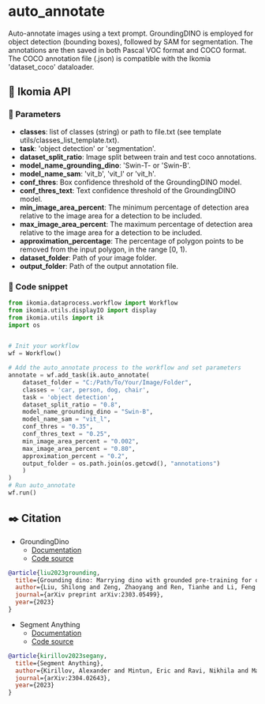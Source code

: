 # auto_annotate

Auto-annotate images using a text prompt. GroundingDINO is employed for object detection (bounding boxes), followed by SAM for segmentation. The annotations are then saved in both Pascal VOC format and COCO format. The COCO annotation file (.json) is compatible with the Ikomia 'dataset_coco' dataloader.


## :rocket: Ikomia API

### :wrench: Parameters
- **classes**: list of classes (string) or path to file.txt (see template utils/classes_list_template.txt).
- **task**: 'object detection' or 'segmentation'.
- **dataset_split_ratio**: Image split between train and test coco annotations.
- **model_name_grounding_dino**: 'Swin-T- or 'Swin-B'.
- **model_name_sam**: 'vit_b', 'vit_l' or 'vit_h'.
- **conf_thres**: Box confidence threshold of the GroundingDINO model.
- **conf_thres_text**: Text confidence threshold of the GroundingDINO model.
- **min_image_area_percent**: The minimum percentage of detection area relative to the image area for a detection to be included.
- **max_image_area_percent**: The maximum percentage of detection area relative to the image area for a detection to be included.
- **approximation_percentage**: The percentage of polygon points to be removed from the input polygon, in the range [0, 1).
- **dataset_folder**: Path of your image folder.
- **output_folder**: Path of the output annotation file.


### :milky_way: Code snippet
```Python
from ikomia.dataprocess.workflow import Workflow
from ikomia.utils.displayIO import display
from ikomia.utils import ik
import os


# Init your workflow
wf = Workflow()

# Add the auto_annotate process to the workflow and set parameters
annotate = wf.add_task(ik.auto_annotate(
    dataset_folder = "C:/Path/To/Your/Image/Folder",
    classes = 'car, person, dog, chair',
    task = 'object detection',
    dataset_split_ratio = "0.8",
    model_name_grounding_dino = "Swin-B",
    model_name_sam = "vit_l",
    conf_thres = "0.35",
    conf_thres_text = "0.25",
    min_image_area_percent = "0.002",
    max_image_area_percent = "0.80",
    approximation_percent = "0.2",
    output_folder = os.path.join(os.getcwd(), "annotations")
    )
)
# Run auto_annotate
wf.run()
```


## :black_nib: Citation

- GroundingDino
    - [Documentation](https://github.com/IDEA-Research/GroundingDINO)
    - [Code source](https://github.com/IDEA-Research/GroundingDINO) 

```bibtex
@article{liu2023grounding,
  title={Grounding dino: Marrying dino with grounded pre-training for open-set object detection},
  author={Liu, Shilong and Zeng, Zhaoyang and Ren, Tianhe and Li, Feng and Zhang, Hao and Yang, Jie and Li, Chunyuan and Yang, Jianwei and Su, Hang and Zhu, Jun and others},
  journal={arXiv preprint arXiv:2303.05499},
  year={2023}
}
```


- Segment Anything
    - [Documentation](https://segment-anything.com/)
    - [Code source](https://github.com/facebookresearch/segment-anything)   
```bibtex
@article{kirillov2023segany,
  title={Segment Anything},
  author={Kirillov, Alexander and Mintun, Eric and Ravi, Nikhila and Mao, Hanzi and Rolland, Chloe and Gustafson, Laura and Xiao, Tete and Whitehead, Spencer and Berg, Alexander C. and Lo, Wan-Yen and Doll{\'a}r, Piotr and Girshick, Ross},
  journal={arXiv:2304.02643},
  year={2023}
}
```
